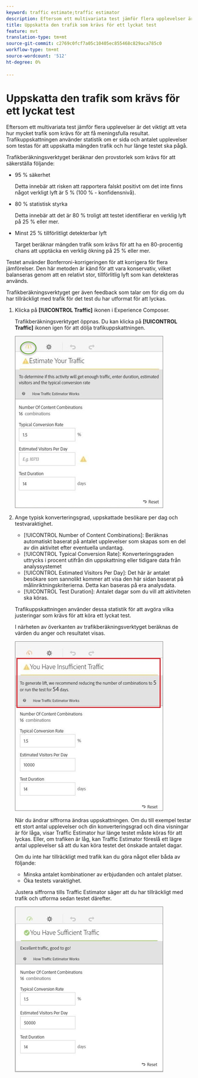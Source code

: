 ```yaml
---
keyword: traffic estimate;traffic estimator
description: Eftersom ett multivariata test jämför flera upplevelser är det viktigt att veta hur mycket trafik som krävs för att få meningsfulla resultat. Adobe Target Traffic Estimator använder statistik om er sida och antalet upplevelser som testas för att uppskatta mängden trafik och hur lång tid testet tar.
title: Uppskatta den trafik som krävs för ett lyckat test
feature: mvt
translation-type: tm+mt
source-git-commit: c2769c0fcf7a05c10405ec855468c829aca785c0
workflow-type: tm+mt
source-wordcount: '512'
ht-degree: 0%

---
```



# Uppskatta den trafik som krävs för ett lyckat test

Eftersom ett multivariata test jämför flera upplevelser är det viktigt att veta hur mycket trafik som krävs för att få meningsfulla resultat. Trafikuppskattningen använder statistik om er sida och antalet upplevelser som testas för att uppskatta mängden trafik och hur länge testet ska pågå.

Trafikberäkningsverktyget beräknar den provstorlek som krävs för att säkerställa följande:

* 95 % säkerhet

   Detta innebär att risken att rapportera falskt positivt om det inte finns något verkligt lyft är 5 % (100 % - konfidensnivå).
* 80 % statistisk styrka

   Detta innebär att det är 80 % troligt att testet identifierar en verklig lyft på 25 % eller mer.
* Minst 25 % tillförlitligt detekterbar lyft

   Target beräknar mängden trafik som krävs för att ha en 80-procentig chans att upptäcka en verklig ökning på 25 % eller mer.

Testet använder Bonferroni-korrigeringen för att korrigera för flera jämförelser. Den här metoden är känd för att vara konservativ, vilket balanseras genom att en relativt stor, tillförlitlig lyft som kan detekteras används.

Trafikberäkningsverktyget ger även feedback som talar om för dig om du har tillräckligt med trafik för det test du har utformat för att lyckas.

1. Klicka på **[!UICONTROL Traffic]** ikonen i Experience Composer.

   Trafikberäkningsverktyget öppnas. Du kan klicka på **[!UICONTROL Traffic]** ikonen igen för att dölja trafikuppskattningen.

   ![](assets/estimatorempty.png)

1. Ange typisk konverteringsgrad, uppskattade besökare per dag och testvaraktighet.

   * [!UICONTROL Number of Content Combinations]: Beräknas automatiskt baserat på antalet upplevelser som skapas som en del av din aktivitet efter eventuella undantag.
   * [!UICONTROL Typical Conversion Rate]: Konverteringsgraden uttrycks i procent utifrån din uppskattning eller tidigare data från analyssystemet
   * [!UICONTROL Estimated Visitors Per Day]: Det här är antalet besökare som sannolikt kommer att visa den här sidan baserat på målinriktningskriterierna. Detta kan baseras på era analysdata.
   * [!UICONTROL Test Duration]: Antalet dagar som du vill att aktiviteten ska köras.

   Trafikuppskattningen använder dessa statistik för att avgöra vilka justeringar som krävs för att köra ett lyckat test.

   I närheten av överkanten av trafikberäkningsverktyget beräknas de värden du anger och resultatet visas.

   ![](assets/estimatorinsufficient.png)

   När du ändrar siffrorna ändras uppskattningen. Om du till exempel testar ett stort antal upplevelser och din konverteringsgrad och dina visningar är för låga, visar Traffic Estimator hur länge testet måste köras för att lyckas. Eller, om trafiken är låg, kan Traffic Estimator föreslå ett lägre antal upplevelser så att du kan köra testet det önskade antalet dagar.

   Om du inte har tillräckligt med trafik kan du göra något eller båda av följande:

   * Minska antalet kombinationer av erbjudanden och antalet platser.
   * Öka testets varaktighet.

   Justera siffrorna tills Traffic Estimator säger att du har tillräckligt med trafik och utforma sedan testet därefter.

   ![](assets/estimatorok.png)


